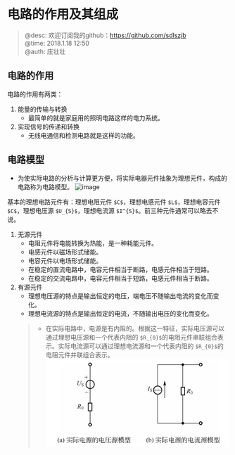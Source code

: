 # 电路的作用及其组成

> @desc: 欢迎订阅我的github：https://github.com/sdlszjb <br>
> @time: 2018.1.18 12:50 <br>
> @auth: 庄壮壮

## 电路的作用
电路的作用有两类：
1.  能量的传输与转换
    - 最简单的就是家庭用的照明电路这样的电力系统。
2.  实现信号的传递和转换
    - 无线电通信和检测电路就是这样的功能。

## 电路模型
- 为使实际电路的分析与计算更方便，将实际电器元件抽象为理想元件，构成的电路称为电路模型。
![image](https://github.com/sdlszjb/eenote/Model1_直流电路/image/理想电路元件.png)

基本的理想电路元件有：理想电阻元件 `$C$`，理想电感元件 `$L$`，理想电容元件 `$C$`，理想电压源 `$U_{S}$`，理想电流源 `$I^{S}$`。前三种元件通常可以略去不说。

1. 无源元件
    - 电阻元件将电能转换为热能，是一种耗能元件。
    - 电感元件以磁场形式储能。
    - 电容元件以电场形式储能。
    - 在稳定的直流电路中，电容元件相当于断路，电感元件相当于短路。
    - 在稳定的交流电路中，电容元件相当于短路，电感元件相当于断路。
2. 有源元件
    - 理想电压源的特点是输出恒定的电压，端电压不随输出电流的变化而变化。
    - 理想电流源的特点是输出恒定的电流，不随输出电压的变化而变化。
    > - 在实际电路中，电源是有内阻的。根据这一特征，实际电压源可以通过理想电压源和一个代表内阻的 `$R_{0}$`的电阻元件串联组合表示。实际电流源可以通过理想电流源和一个代表内阻的 `$R_{0}$`的电阻元件并联组合表示。
![image](https://github.com/sdlszjb/eenote/blob/master/Model1_直流电路/image/实际电源模型.png)
